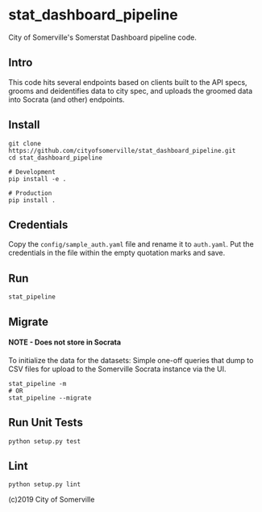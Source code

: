 # stat_dashboard_pipeline
City of Somerville's Somerstat Dashboard pipeline code.

## Intro
This code hits several endpoints based on clients built to the API specs, grooms and deidentifies data to city spec, and uploads the groomed data into Socrata (and other) endpoints.

## Install
<!-- NOTE: This may be replaced by a pypi package, TBD. -->
```
git clone https://github.com/cityofsomerville/stat_dashboard_pipeline.git
cd stat_dashboard_pipeline

# Development
pip install -e .

# Production
pip install .

```
## Credentials
Copy the `config/sample_auth.yaml` file and rename it to `auth.yaml`. Put the credentials in the file within the empty quotation marks and save.

## Run
```
stat_pipeline
```

## Migrate
#### NOTE - Does not store in Socrata
To initialize the data for the datasets: Simple one-off queries that dump to CSV files for upload to the Somerville Socrata instance via the UI. 
```
stat_pipeline -m 
# OR
stat_pipeline --migrate
```

## Run Unit Tests
```
python setup.py test
```

## Lint
```
python setup.py lint
```


(c)2019 City of Somerville
